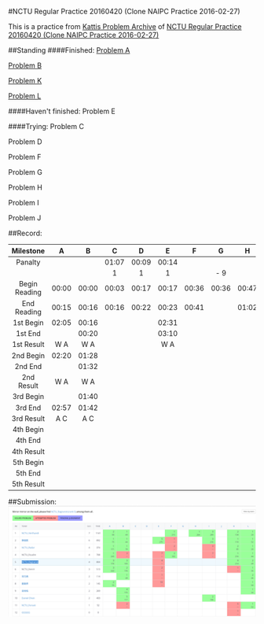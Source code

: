 #NCTU Regular Practice 20160420 (Clone NAIPC Practice 2016-02-27)

This is a practice from [Kattis Problem Archive](https://open.kattis.com/) of [NCTU Regular Practice 20160420 (Clone NAIPC Practice 2016-02-27)](https://open.kattis.com/contests/jmdk25)

##Standing
####Finished:
[Problem A](code/C-Classy.cpp)

[Problem B](code/E-Excellence.cpp)

[Problem K](code/D-Triangle.cpp)

[Problem L](code/D-Triangle.cpp)

####Haven't finished:
Problem E

####Trying:
Problem C

Problem D

Problem F

Problem G

Problem H

Problem I

Problem J

##Record:

|   Milestone   |  A  |  B  |  C  |  D  |  E  |  F  |  G  |  H  |  I  |  J  |  K  |  L  |
| :-----------: |:---:|:---:|:---:|:---:|:---:|:---:|:---:|:---:|:---:|:---:|:---:|:---:|
|    Panalty    |     |     |01:07|00:09|00:14|     |     |     |     |     |     |     |
|               |     |     |  1  |  1  |  1  |     | - 9 |     |     |     |     |     |
| Begin Reading |00:00|00:00|00:03|00:17|00:17|00:36|00:36|00:47|     |     |00:50|00:23|
|  End Reading  |00:15|00:16|00:16|00:22|00:23|00:41|     |01:02|     |     |01:06|00:29|
|   1st Begin   |02:05|00:16|     |     |02:31|     |     |     |     |     |02:02|00:29|
|    1st End    |     |00:20|     |     |03:10|     |     |     |     |     |02:20|00:37|
|  1st  Result  | W A | W A |     |     | W A |     |     |     |     |     | W A | W A |
|   2nd Begin   |02:20|01:28|     |     |     |     |     |     |     |     |02:20|00:40|
|    2nd End    |     |01:32|     |     |     |     |     |     |     |     |02:35|00:49|
|  2nd  Result  | W A | W A |     |     |     |     |     |     |     |     | W A | A C |
|   3rd Begin   |     |01:40|     |     |     |     |     |     |     |     |     |     |
|    3rd End    |02:57|01:42|     |     |     |     |     |     |     |     |02:49|     |
|  3rd  Result  | A C | A C |     |     |     |     |     |     |     |     | W A |     |
|   4th Begin   |     |     |     |     |     |     |     |     |     |     |     |     |
|    4th End    |     |     |     |     |     |     |     |     |     |     |03:29|     |
|  4th  Result  |     |     |     |     |     |     |     |     |     |     | W A |     |
|   5th Begin   |     |     |     |     |     |     |     |     |     |     |     |     |
|    5th End    |     |     |     |     |     |     |     |     |     |     |03:35|     |
|  5th  Result  |     |     |     |     |     |     |     |     |     |     | A C |     |

##Submission:
![Record](Doc/record.png)
